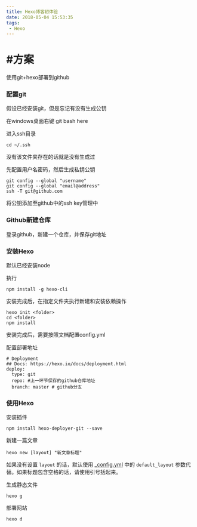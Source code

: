 ```yaml
---
title: Hexo博客初体验
date: 2018-05-04 15:53:35
tags:
 - Hexo
---
```


# #方案

使用git+hexo部署到github

### 配置git

假设已经安装git，但是忘记有没有生成公钥

在windows桌面右键 git bash here

进入ssh目录

```
cd ~/.ssh
```
<!-- more -->
没有该文件夹存在的话就是没有生成过

先配置用户名密码，然后生成私钥公钥

```
git config --global "username"
git config --global "email@address"
ssh -T git@github.com
```

将公钥添加至github中的ssh key管理中

### Github新建仓库

登录github，新建一个仓库，并保存git地址

### 安装Hexo

默认已经安装node

执行

```
npm install -g hexo-cli
```

安装完成后，在指定文件夹执行新建和安装依赖操作

```
hexo init <folder>
cd <folder>
npm install
```

安装完成后，需要按照文档配置config.yml

配置部署地址

```
# Deployment
## Docs: https://hexo.io/docs/deployment.html
deploy:
  type: git
  repo: #上一环节保存的github仓库地址
  branch: master # github分支
```

### 使用Hexo

安装插件

```
npm install hexo-deployer-git --save
```

新建一篇文章

```
hexo new [layout] "新文章标题"
```

如果没有设置 `layout` 的话，默认使用 [_config.yml](https://hexo.io/zh-cn/docs/configuration.html) 中的 `default_layout` 参数代替。如果标题包含空格的话，请使用引号括起来。 

生成静态文件

```
hexo g
```

部署网站

```
hexo d
```

